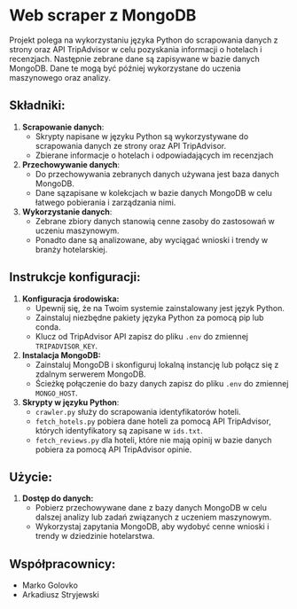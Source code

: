 # Web scraper z MongoDB

Projekt polega na wykorzystaniu języka Python do scrapowania danych z strony oraz API TripAdvisor w celu pozyskania informacji o hotelach i recenzjach. Następnie zebrane dane są zapisywane w bazie danych MongoDB. Dane te mogą być później wykorzystane do uczenia maszynowego oraz analizy.


## Składniki:

1. **Scrapowanie danych**:
   * Skrypty napisane w języku Python są wykorzystywane do scrapowania danych ze strony oraz API TripAdvisor.
   * Zbierane informacje o hotelach i odpowiadających im recenzjach
2. **Przechowywanie danych**:
   * Do przechowywania zebranych danych używana jest baza danych MongoDB.
   * Dane sązapisane w kolekcjach w bazie danych MongoDB w celu łatwego pobierania i zarządzania nimi.
3. **Wykorzystanie danych**:
   * Zebrane zbiory danych stanowią cenne zasoby do zastosowań w uczeniu maszynowym.
   * Ponadto dane są analizowane, aby wyciągać wnioski i trendy w branży hotelarskiej.

## Instrukcje konfiguracji:

1. **Konfiguracja środowiska:**
   * Upewnij się, że na Twoim systemie zainstalowany jest język Python.
   * Zainstaluj niezbędne pakiety języka Python za pomocą pip lub conda.
   * Klucz od TripAdvisor API zapisz do pliku `.env` do zmiennej `TRIPADVISOR_KEY`.
2. **Instalacja MongoDB:**
   * Zainstaluj MongoDB i skonfiguruj lokalną instancję lub połącz się z zdalnym serwerem MongoDB.
   * Ścieżkę połączenie do bazy danych zapisz do pliku `.env` do zmiennej `MONGO_HOST`.
3. **Skrypty w języku Python**:
   * `crawler.py` służy do scrapowania identyfikatorów hoteli.
   * `fetch_hotels.py` pobiera dane hoteli za pomocą API TripAdvisor, których identyfikatory są zapisane w `ids.txt`.
   * `fetch_reviews.py` dla hoteli, które nie mają opinij w bazie danych pobiera za pomocą API TripAdvisor opinie.

## Użycie:

1. **Dostęp do danych:**
   * Pobierz przechowywane dane z bazy danych MongoDB w celu dalszej analizy lub zadań związanych z uczeniem maszynowym.
   * Wykorzystaj zapytania MongoDB, aby wydobyć cenne wnioski i trendy w dziedzinie hotelarstwa.

## Współpracownicy:
 
 * Marko Golovko
 * Arkadiusz Stryjewski


